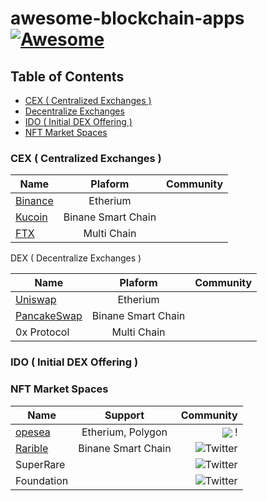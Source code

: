 #  awesome-blockchain-apps  [![Awesome](https://cdn.rawgit.com/sindresorhus/awesome/d7305f38d29fed78fa85652e3a63e154dd8e8829/media/badge.svg?style=flat-square)](https://github.com/sindresorhus/awesome)

## Table of Contents
- [CEX ( Centralized Exchanges )](#CEX ( Centralized Exchanges ))
- [Decentralize Exchanges](#DEX)
- [IDO ( Initial DEX Offering )](IDO ( Initial DEX Offering ))
- [NFT Market Spaces](#NFT-Market-Spaces)


### CEX ( Centralized Exchanges )

| Name   |      Plaform      |  Community |
|----------|:-------------:|------:|
| [Binance](https://binance.com/) |  Etherium |  |
| [Kucoin](https://kucoin.com) |    Binane Smart Chain   |    |
| [FTX](https://ftx.com)| Multi Chain |     |

DEX ( Decentralize Exchanges  )

| Name   |      Plaform      |  Community |
|----------|:-------------:|------:|
| [Uniswap](https://uniswap.org/) |  Etherium |  |
| [PancakeSwap](https://pancakeswap.finance) |    Binane Smart Chain   |    |
| 0x Protocol | Multi Chain |     |


### IDO ( Initial DEX Offering )

###  NFT Market Spaces

| Name   |      Support      |  Community |
|----------|:-------------:|------:|
| [opesea](https://opesea.io/) |  Etherium, Polygon | <a href="https://twitter.com/opensea?ref_src=twsrc%5Egoogle%7Ctwcamp%5Eserp%7Ctwgr%5Eauthor" target="blank"><img align="center" src="https://img.shields.io/badge/Twitter-%231DA1F2.svg?style=for-the-badge&logo=Twitter&logoColor=white"/></a>   ! |
| [Rarible](https://pancakeswap.finance) |    Binane Smart Chain   | ![Twitter](https://img.shields.io/badge/Twitter-%231DA1F2.svg?style=for-the-badge&logo=Twitter&logoColor=white)   |
| SuperRare | |  ![Twitter](https://img.shields.io/badge/Twitter-%231DA1F2.svg?style=for-the-badge&logo=Twitter&logoColor=white)   |
| Foundation |  |   ![Twitter](https://img.shields.io/badge/Twitter-%231DA1F2.svg?style=for-the-badge&logo=Twitter&logoColor=white)  |




